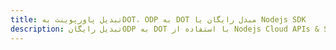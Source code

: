---title: تبدیل پاورپوینت بهDOT، ODP به DOT مبدل رایگان یا Nodejs SDKdescription: تبدیل رایگانODP به DOT با استفاده از Nodejs Cloud APIs & SDK. همچنین اسناد Microsoft PowerPoint را در Cloud ایجاد، ویرایش و رندر کنید.---